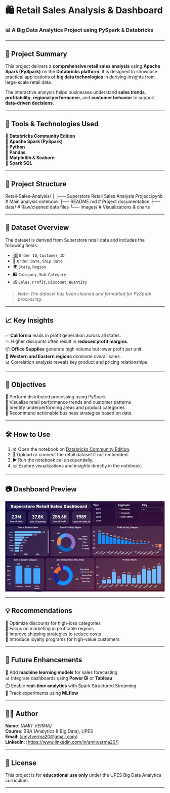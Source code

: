 # 🛍️ Retail Sales Analysis & Dashboard 
### 📊 A Big Data Analytics Project using PySpark & Databricks

---

## 📘 Project Summary

This project delivers a **comprehensive retail sales analysis** using **Apache Spark (PySpark)** on the **Databricks platform**. It is designed to showcase practical applications of **big data technologies** in deriving insights from large-scale retail data.

The interactive analysis helps businesses understand **sales trends**, **profitability**, **regional performance**, and **customer behavior** to support **data-driven decisions**.

---

## 🧰 Tools & Technologies Used

🔹 **Databricks Community Edition**  
🔹 **Apache Spark (PySpark)**  
🔹 **Python**  
🔹 **Pandas**  
🔹 **Matplotlib & Seaborn**  
🔹 **Spark SQL**

---

## 📂 Project Structure
Retail-Sales-Analysis/
│
├── Superstore Retail Sales Analysis Project.ipynb     # Main analysis notebook
├── README.md      # Project documentation
├── data/     # Raw/cleaned data files
└── images/    # Visualizations & charts


---

## 🧾 Dataset Overview

The dataset is derived from Superstore retail data and includes the following fields:

- 🆔 `Order ID`, `Customer ID`  
- 📆 `Order Date`, `Ship Date`  
- 🌍 `State`, `Region`  
- 🛍️ `Category`, `Sub-Category`  
- 💰 `Sales`, `Profit`, `Discount`, `Quantity`  

> *Note: The dataset has been cleaned and formatted for PySpark processing.*

---

## 📈 Key Insights

✅ **California** leads in profit generation across all states.  
📉 Higher discounts often result in **reduced profit margins**.  
📦 **Office Supplies** generate high volume but lower profit per unit.  
📍 **Western and Eastern regions** dominate overall sales.  
📊 Correlation analysis reveals key product and pricing relationships.  

---

## 🎯 Objectives

🎯 Perform distributed processing using PySpark  
🎯 Visualize retail performance trends and customer patterns  
🎯 Identify underperforming areas and product categories  
🎯 Recommend actionable business strategies based on data  

---

## 🛠️ How to Use

1. ⚙️ Open the notebook on [Databricks Community Edition](https://community.cloud.databricks.com/).  
2. 📂 Upload or connect the retail dataset if not embedded.  
3. ▶️ Run the notebook cells sequentially.  
4. 📊 Explore visualizations and insights directly in the notebook.  

---

## 📷 Dashboard Preview

![Dashboard Preview](Dashboard.png)

---

## 💡 Recommendations

📌 Optimize discounts for high-loss categories  
📌 Focus on marketing in profitable regions  
📌 Improve shipping strategies to reduce costs  
📌 Introduce loyalty programs for high-value customers  

---

## 🚀 Future Enhancements

🚧 Add **machine learning models** for sales forecasting  
📊 Integrate dashboards using **Power BI** or **Tableau**  
⏱️ Enable **real-time analytics** with Spark Structured Streaming  
🧪 Track experiments using **MLflow**

---

## 👨‍💻 Author

**Name**: *[AMIT VERMA]*  
**Course**: BBA (Analytics & Big Data), UPES  
**Email**: [amytverma20@gmail.com]  
**LinkedIn**: [https://www.linkedin.com/in/amitverma20/]

---

## 📝 License

This project is for **educational use only** under the UPES Big Data Analytics curriculum.

---

